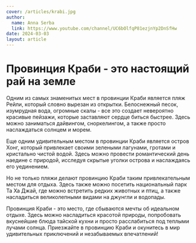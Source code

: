 ```yaml
---
cover: /articles/krabi.jpg
author:
  name: Anna Serba
  link: https://www.youtube.com/channel/UC6bOlfqP81ezjnYp2DnSfHw
date: 2024-03-03
layout: article
---
```


# Провинция Краби - это настоящий рай на земле

Одним из самых знаменитых мест в провинции Краби является пляж Рейли, который словно вырезан из открытки. Белоснежный песок, изумрудная вода, огромные скалы - все это создает невероятно красивые пейзажи, которые заставляют сердце биться быстрее. Здесь можно заниматься дайвингом, сноркелингом, а также просто наслаждаться солнцем и морем.

Еще одним удивительным местом в провинции Краби является остров Хонг, который привлекает своими зелеными лагунами, гротами и кристально чистой водой. Здесь можно провести романтический день наедине с природой, исследуя скрытые уголки острова и наслаждаясь его уединением.

Но не только пляжи делают провинцию Краби таким привлекательным местом для отдыха. Здесь также можно посетить национальный парк Та Ха Джай, где можно встретить редких животных и птиц, а также насладиться великолепными видами на джунгли и водопады.

Провинция Краби - это место, где сбываются мечты об идеальном отдыхе. Здесь можно насладиться красотой природы, попробовать вкуснейшие блюда тайской кухни и просто расслабиться под теплыми лучами солнца. Приезжайте в провинцию Краби и окунитесь в мир удивительных приключений и незабываемых впечатлений!

